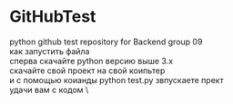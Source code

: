 # GitHubTest
python github test repository for Backend group 09 \
как запустить файла \
сперва скачайте python версию выше 3.x \
скачайте свой проект на свой коипьтер \
и с помощью коианды python test.py звпускаете прект \
удачи вам с кодом \ 
